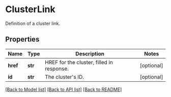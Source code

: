 # ClusterLink

Definition of a cluster link.
## Properties
Name | Type | Description | Notes
------------ | ------------- | ------------- | -------------
**href** | **str** | HREF for the cluster, filled in response. | [optional] 
**id** | **str** | The cluster&#39;s ID. | [optional] 

[[Back to Model list]](../README.md#documentation-for-models) [[Back to API list]](../README.md#documentation-for-api-endpoints) [[Back to README]](../README.md)


